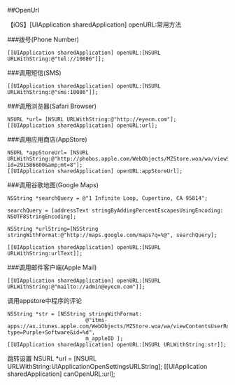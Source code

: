 ##OpenUrl

【iOS】[UIApplication sharedApplication] openURL:常用方法


###拨号(Phone Number)
```
[[UIApplication sharedApplication] openURL:[NSURL URLWithString:@"tel://10086"]];
```

###调用短信(SMS)
```
[[UIApplication sharedApplication] openURL:[NSURL URLWithString:@"sms:10086"]];
```

###调用浏览器(Safari Browser)
```
NSURL *url= [NSURL URLWithString:@"http://eyecm.com"];
[[UIApplication sharedApplication] openURL:url];
```

###调用应用商店(AppStore)
```
NSURL *appStoreUrl= [NSURL URLWithString:@"http://phobos.apple.com/WebObjects/MZStore.woa/wa/viewSoftware?id=291586600&amp;mt=8"];
[[UIApplication sharedApplication] openURL:appStoreUrl];
```

###调用谷歌地图(Google Maps)
```
NSString *searchQuery = @"1 Infinite Loop, Cupertino, CA 95014";  

searchQuery = [addressText stringByAddingPercentEscapesUsingEncoding: NSUTF8StringEncoding];  

NSString *urlString=[NSString stringWithFormat:@"http://maps.google.com/maps?q=%@", searchQuery];  

[[UIApplication sharedApplication] openURL:[NSURL URLWithString:urlText]];
```

###调用邮件客户端(Apple Mail)
```
[[UIApplication sharedApplication] openURL:[NSURL URLWithString:@"mailto://admin@eyecm.com"]];
```

调用appstore中程序的评论
```
NSString *str = [NSString stringWithFormat:
                         @"itms-apps://ax.itunes.apple.com/WebObjects/MZStore.woa/wa/viewContentsUserReviews?type=Purple+Software&id=%d",
                         m_appleID ];  
[[UIApplication sharedApplication] openURL:[NSURL URLWithString:str]];
```

跳转设置
NSURL *url = [NSURL URLWithString:UIApplicationOpenSettingsURLString];
[[UIApplication sharedApplication] canOpenURL:url];
